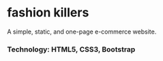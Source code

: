 # fashion killers
A simple, static, and one-page e-commerce website.

### Technology: HTML5, CSS3, Bootstrap
